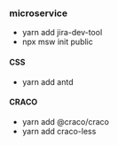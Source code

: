 ### microservice

- yarn add jira-dev-tool
- npx msw init public

#### CSS

- yarn add antd

#### CRACO

- yarn add @craco/craco
- yarn add craco-less
